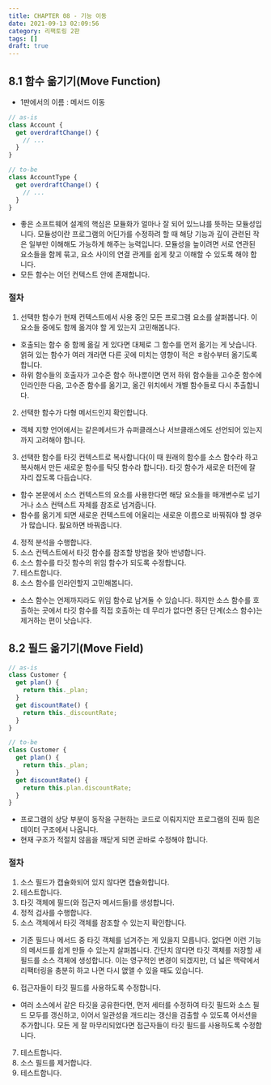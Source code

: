 ```yaml
---
title: CHAPTER 08 - 기능 이동
date: 2021-09-13 02:09:56
category: 리팩토링 2판
tags: []
draft: true
---
```


## 8.1 함수 옮기기(Move Function)

- 1판에서의 이름 : 메서드 이동

```js
// as-is
class Account {
  get overdraftChange() {
    // ...
  }
}

// to-be
class AccountType {
  get overdraftChange() {
    // ...
  }
}
```

- 좋은 소프트웨어 설계의 핵심은 모듈화가 얼마나 잘 되어 있느냐를 뜻하는 모듈성입니다. 모듈성이란 프로그램의 어딘가를 수정하려 할 때 해당 기능과 깊이 관련된 작은 일부만 이해해도 가능하게 해주는 능력입니다. 모듈성을 높이려면 서로 연관된 요소들을 함께 묶고, 요소 사이의 연결 관계를 쉽게 찾고 이해할 수 있도록 해야 합니다.
- 모든 함수는 어던 컨텍스트 안에 존재합니다.

### 절차

1. 선택한 함수가 현재 컨텍스트에서 사용 중인 모든 프로그램 요소를 살펴봅니다. 이 요소들 중에도 함께 옮겨야 할 게 있는지 고민해봅니다.

- 호출되는 함수 중 함께 옮길 게 있다면 대체로 그 함수를 먼저 옮기는 게 낫습니다. 얽혀 있는 함수가 여러 개라면 다른 곳에 미치는 영향이 적은 ㅎ람수부터 옮기도록 합니다.
- 하위 함수들의 호출자가 고수준 함수 하나뿐이면 먼저 하위 함수들을 고수준 함수에 인라인한 다음, 고수준 함수를 옮기고, 옮긴 위치에서 개별 함수들로 다시 추출합니다.

2. 선택한 함수가 다형 메서드인지 확인합니다.

- 객체 지향 언어에서는 같은메서드가 슈퍼클래스나 서브클래스에도 선언되어 있는지까지 고려해야 합니다.

3. 선택한 함수를 타깃 컨텍스트로 복사합니다(이 때 원래의 함수를 소스 함수라 하고 복사해서 만든 새로운 함수를 탁딧 함수라 합니다). 타깃 함수가 새로운 터전에 잘 자리 잡도록 다듬습니다.

- 함수 본문에서 소스 컨텍스트의 요소를 사용한다면 해당 요소들을 매개변수로 넘기거나 소스 컨텍스트 자체를 참조로 넘겨줍니다.
- 함수를 옮기게 되면 새로운 컨텍스트에 어울리는 새로운 이름으로 바꿔줘야 할 경우가 많습니다. 핋요하면 바꿔줍니다.

4. 정적 분석을 수행합니다.
5. 소스 컨텍스트에서 타깃 함수를 참조할 방법을 찾아 반녕합니다.
6. 소스 함수를 타깃 함수의 위임 함수가 되도록 수정합니다.
7. 테스트합니다.
8. 소스 함수를 인라인할지 고민해봅니다.

- 소스 함수는 언제까지라도 위임 함수로 남겨둘 수 있습니다. 하지만 소스 함수를 호출하는 곳에서 타깃 함수를 직접 호출하는 데 무리가 없다면 중단 단계(소스 함수)는 제거하는 편이 낫습니다.

## 8.2 필드 옮기기(Move Field)

```js
// as-is
class Customer {
  get plan() {
    return this._plan;
  }
  get discountRate() {
    return this._discountRate;
  }
}

// to-be
class Customer {
  get plan() {
    return this._plan;
  }
  get discountRate() {
    return this.plan.discountRate;
  }
}
```

- 프로그램의 상당 부분이 동작을 구현하는 코드로 이뤄지지만 프로그램의 진짜 힘은 데이터 구조에서 나옵니다.
- 현재 구조가 적절치 않음을 깨닫게 되면 곧바로 수정해야 합니다.

### 절차

1. 소스 필드가 캡슐화되어 있지 않다면 캡슐화합니다.
2. 테스트합니다.
3. 타깃 객체에 필드(와 접근자 메서드들)를 생성합니다.
4. 정적 검사를 수행합니다.
5. 소스 객체에서 타깃 객체를 참조할 수 있는지 확인합니다.

- 기존 필드나 메서드 중 타깃 객체를 넘겨주는 게 있을지 모릅니다. 없다면 이런 기능의 메서드를 쉽게 만들 수 있는지 살펴봅니다. 간단치 않다면 타깃 객체를 저장할 새 필드를 소스 객체에 생성합니다. 이는 영구적인 변경이 되겠지만, 더 넓은 맥락에서 리팩터링을 충분히 하고 나면 다시 앲앨 수 있을 때도 있습니다.

6. 접근자들이 타깃 필드를 사용하도록 수정합니다.

- 여러 소스에서 같은 타깃을 공유한다면, 먼저 세터를 수정하여 타깃 필드와 소스 필드 모두를 갱신하고, 이어서 일관성을 개드리는 갱신을 검출할 수 있도록 어서션을 추가합니다. 모든 게 잘 마무리되었다면 접근자들이 타깃 필드를 사용하도록 수정합니다.

7. 테스트합니다.
8. 소스 필드를 제거합니다.
9. 테스트합니다.
